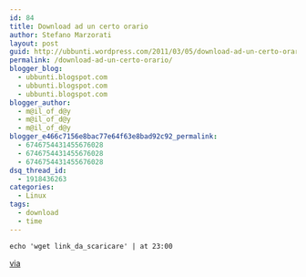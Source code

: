 ```yaml
---
id: 84
title: Download ad un certo orario
author: Stefano Marzorati
layout: post
guid: http://ubbunti.wordpress.com/2011/03/05/download-ad-un-certo-orario
permalink: /download-ad-un-certo-orario/
blogger_blog:
  - ubbunti.blogspot.com
  - ubbunti.blogspot.com
  - ubbunti.blogspot.com
blogger_author:
  - m@il_of_d@y
  - m@il_of_d@y
  - m@il_of_d@y
blogger_e466c7156e8bac77e64f63e8bad92c92_permalink:
  - 6746754431455676028
  - 6746754431455676028
  - 6746754431455676028
dsq_thread_id:
  - 1918436263
categories:
  - Linux
tags:
  - download
  - time
---
```

`echo 'wget link_da_scaricare' | at 23:00`

[via][1]

 [1]: http://www.edmondweblog.com/index.php/2010/12/30/download-ad-orario-prestabilito/?utm_source=feedburner&utm_medium=feed&utm_campaign=Feed%3A+netsons%2FSLgU+%28EDMOND%27S+WEBLOG%29